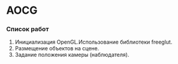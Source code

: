 # AOCG
### Список работ
1.	Инициализация OpenGL.Использование библиотеки freeglut.
2.	Размещение объектов на сцене.
3.	Задание положения камеры (наблюдателя).